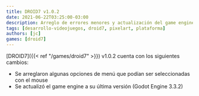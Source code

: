 ```yaml
---
title: DROID7 v1.0.2
date: 2021-06-22T03:25:00-03:00
description: Arreglo de errores menores y actualización del game engine...
tags: [desarrollo-videojuegos, droid7, pixelart, plataforma]
authors: [jc]
games: [droid7]
---
```


[DROID7]({{< ref "/games/droid7" >}}) v1.0.2 cuenta con los siguientes cambios:

-   Se arreglaron algunas opciones de menú que podían ser seleccionadas con el mouse
-   Se actualizó el game engine a su última versión (Godot Engine 3.3.2)
